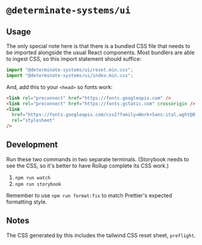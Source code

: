 # `@determinate-systems/ui`

## Usage

The only special note here is that there is a bundled CSS file that needs to be imported alongside the usual React components. Most bundlers are able to ingest CSS, so this import statement should suffice:

```javascript
import "@determinate-systems/ui/reset.min.css";
import "@determinate-systems/ui/index.min.css";
```

And, add this to your `<head>` so fonts work:

```html
<link rel="preconnect" href="https://fonts.googleapis.com" />
<link rel="preconnect" href="https://fonts.gstatic.com" crossorigin />
<link
  href="https://fonts.googleapis.com/css2?family=Work+Sans:ital,wght@0,100..900;1,100..900&display=swap"
  rel="stylesheet"
/>
```

## Development

Run these two commands in two separate terminals. (Storybook needs to see the CSS, so it's better to have Rollup complete its CSS work.)

1. `npm run watch`
2. `npm run storybook`

Remember to use `npm run format:fix` to match Prettier's expected formatting style.

## Notes

The CSS generated by this includes the tailwind CSS reset sheet, `preflight`.
